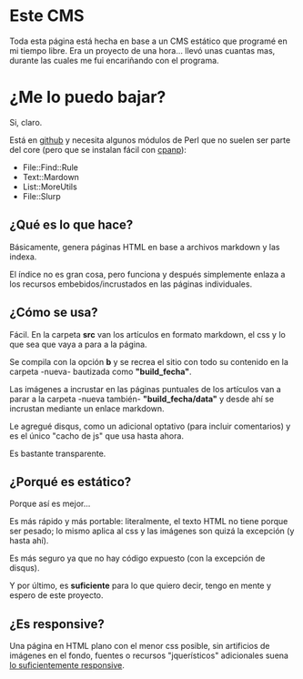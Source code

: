 # Este CMS

Toda esta página está hecha en base a un CMS estático que programé 
en mi tiempo libre. Era un proyecto de una hora... llevó unas cuantas mas,
durante las cuales me fui encariñando con el programa.

# ¿Me lo puedo bajar?

Si, claro.

Está en [github](https://github.com/MarxBro/quicky_blog) y necesita algunos módulos de Perl 
que no suelen ser parte del core (pero que se instalan fácil con [cpanp](/cpanp.html)):

* File::Find::Rule
* Text::Mardown
* List::MoreUtils
* File::Slurp

## ¿Qué es lo que hace?

Básicamente, genera páginas HTML en base a archivos markdown y las indexa.

El índice no es gran cosa, pero funciona y después simplemente enlaza a 
los recursos embebidos/incrustados en las páginas individuales.

## ¿Cómo se usa?

Fácil. En la carpeta __src__ van los artículos en formato markdown, el css y lo 
que sea que vaya a para a la página.

Se compila con la opción __b__ y se recrea el sitio con todo su contenido en la 
carpeta -nueva- bautizada como __"build_fecha"__.

Las imágenes a incrustar en las páginas puntuales de los artículos van a parar a
la carpeta -nueva también- __"build_fecha/data"__ y desde ahí se incrustan 
mediante un enlace markdown.

Le agregué disqus, como un adicional optativo (para incluir comentarios) y es el
único "cacho de js" que usa hasta ahora.

Es bastante transparente.

## ¿Porqué es estático?

Porque así es mejor...

Es más rápido y más portable: literalmente, el texto HTML no tiene porque ser 
pesado; lo mismo aplica al css y las imágenes son quizá la excepción (y hasta 
ahí).

Es más seguro ya que no hay código expuesto (con la excepción de disqus).

Y por último, es __suficiente__ para lo que quiero decir, tengo en mente y
espero de este proyecto.

## ¿Es responsive?

Una página en HTML plano con el menor css posible, sin artificios de
imágenes en el fondo, fuentes o recursos "jquerísticos" adicionales suena 
[lo suficientemente responsive](http://motherfuckingwebsite.com).


